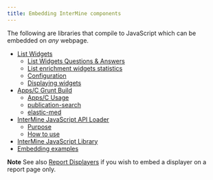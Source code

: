 ```yaml
---
title: Embedding InterMine components
---
```


The following are libraries that compile to JavaScript which can be embedded on _any_ webpage.

* [List Widgets](list-widgets/index.md)
	* [List Widgets Questions & Answers](list-widgets/q-and-a.md)
	* [List enrichment widgets statistics](list-widgets/enrichment-widgets.md)
	* [Configuration](list-widgets/index.md#configuration)
	* [Displaying widgets](list-widgets/index.md#displaying-widgets)
* [Apps/C Grunt Build](apps-c/index.md)
	* [Apps/C Usage](apps-c/usage.md)
	* [publication-search](apps-c/publication-search.md)
	* [elastic-med](apps-c/elastic-med.md)
* [InterMine JavaScript API Loader](api-loader.md)
	* [Purpose](api-loader.md#purpose)
	* [How to use](api-loader.md#how-to-use)
* [InterMine JavaScript Library](imjs.md)
* [Embedding examples](examples.md)

**Note**
See also [Report Displayers](../webapp/report-page/report-displayers.md) if you wish to embed a displayer on a report page only.

